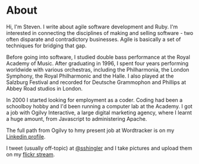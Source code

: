 

# About

Hi, I'm Steven. I write about agile software development and Ruby. I'm interested in connecting the disciplines of making and selling software - two often disparate and contradictory businesses.  Agile is basically a set of techniques for bridging that gap. 

Before going into software, I studied double bass performance at the Royal Academy of Music. After graduating in 1996, I spent four years performing worldwide with various orchestras, including the Philharmonia, the London Symphony, the Royal Philharmonic and the Halle. I also played at the Salzburg Festival and recorded for Deutsche Grammophon and Phillips at Abbey Road studios in London.

In 2000 I started looking for employment as a coder. Coding had been a schoolboy hobby and I'd been running a computer lab at the Academy. I got a job with Ogilvy Interactive, a large digital marketing agency, where I learnt a huge amount, from Javascript to administering Apache. 

The full path from Ogilvy to hmy present job at Wordtracker is on my [Linkedin profile](http://uk.linkedin.com/in/sshingler).

I tweet (usually off-topic) at [@sshingler](http://twitter.com/sshingler) and I take pictures and upload them on my [flickr stream](http://flickr.com/photos/sshingler).
